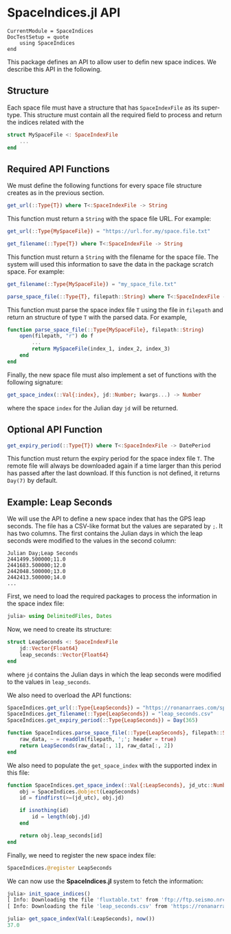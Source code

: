 SpaceIndices.jl API
===================

```@meta
CurrentModule = SpaceIndices
DocTestSetup = quote
    using SpaceIndices
end
```

This package defines an API to allow user to defin new space indices. We describe this API
in the following.

## Structure

Each space file must have a structure that has `SpaceIndexFile` as its super-type. This
structure must contain all the required field to process and return the indices related with
the 

```julia
struct MySpaceFile <: SpaceIndexFile
    ...
end
```

## Required API Functions

We must define the following functions for every space file structure creates as in the
previous section.

```julia
get_url(::Type{T}) where T<:SpaceIndexFile -> String
```

This function must return a `String` with the space file URL. For example:

```julia
get_url(::Type{MySpaceFile}) = "https://url.for.my/space.file.txt"
```

```julia
get_filename(::Type{T}) where T<:SpaceIndexFile -> String
```

This function must return a `String` with the filename for the space file. The system will
used this information to save the data in the package scratch space. For example:

```julia
get_filename(::Type{MySpaceFile}) = "my_space_file.txt"
```

```julia
parse_space_file(::Type{T}, filepath::String) where T<:SpaceIndexFile -> T
```

This function must parse the space index file `T` using the file in `filepath` and return an
structure of type `T` with the parsed data. For example,

```julia
function parse_space_file(::Type{MySpaceFile}, filepath::String)
    open(filepath, "r") do f
        ...
        return MySpaceFile(index_1, index_2, index_3)
    end
end
```

Finally, the new space file must also implement a set of functions with the following
signature:

```julia
get_space_index(::Val{:index}, jd::Number; kwargs...) -> Number
```

where the space `index` for the Julian day `jd` will be returned.

## Optional API Function

```julia
get_expiry_period(::Type{T}) where T<:SpaceIndexFile -> DatePeriod
```

This function must return the expiry period for the space index file `T`. The remote file
will always be downloaded again if a time larger than this period has passed after the last
download. If this function is not defined, it returns `Day(7)` by default.

## Example: Leap Seconds

We will use the API to define a new space index that has the GPS leap seconds. The file has a
CSV-like format but the values are separated by `;`. It has two columns. The first contains
the Julian days in which the leap seconds were modified to the values in the second column:

```text
Julian Day;Leap Seconds
2441499.500000;11.0
2441683.500000;12.0
2442048.500000;13.0
2442413.500000;14.0
...
```

First, we need to load the required packages to process the information in the space index
file:

```julia
julia> using DelimitedFiles, Dates
```

Now, we need to create its structure:

```julia
struct LeapSeconds <: SpaceIndexFile
    jd::Vector{Float64}
    leap_seconds::Vector{Float64}
end
```

where `jd` contains the Julian days in which the leap seconds were modified to the values in
`leap_seconds`.

We also need to overload the API functions:

```julia
SpaceIndices.get_url(::Type{LeapSeconds}) = "https://ronanarraes.com/space-indices/leap_seconds.csv"
SpaceIndices.get_filename(::Type{LeapSeconds}) = "leap_seconds.csv"
SpaceIndices.get_expiry_period(::Type{LeapSeconds}) = Day(365)

function SpaceIndices.parse_space_file(::Type{LeapSeconds}, filepath::String)
    raw_data, ~ = readdlm(filepath, ';'; header = true)
    return LeapSeconds(raw_data[:, 1], raw_data[:, 2])
end
```

We also need to populate the `get_space_index` with the supported index in this file:

```julia
function SpaceIndices.get_space_index(::Val{:LeapSeconds}, jd_utc::Number)
    obj = SpaceIndices.@object(LeapSeconds)
    id = findfirst(>=(jd_utc), obj.jd)

    if isnothing(id)
        id = length(obj.jd)
    end

    return obj.leap_seconds[id]
end
```

Finally, we need to register the new space index file:

```julia
SpaceIndices.@register LeapSeconds
```

We can now use the **SpaceIndices.jl** system to fetch the information:

```julia
julia> init_space_indices()
[ Info: Downloading the file 'fluxtable.txt' from 'ftp://ftp.seismo.nrcan.gc.ca/spaceweather/solar_flux/daily_flux_values/fluxtable.txt'...
[ Info: Downloading the file 'leap_seconds.csv' from 'https://ronanarraes.com/space-indices/leap_seconds.csv'...

julia> get_space_index(Val(:LeapSeconds), now())
37.0
```
